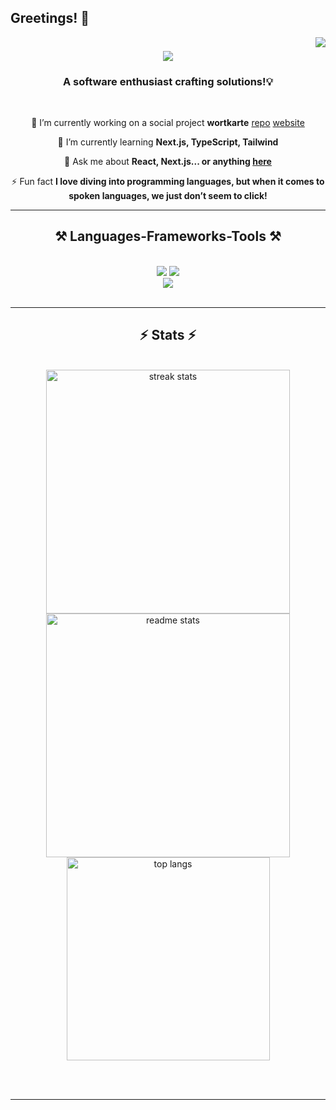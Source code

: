 ## Greetings! 🖖

<img align="right" src="https://visitor-badge.laobi.icu/badge?page_id=stoczec.stoczec"/>

<h1 align="center">
    <img src="https://readme-typing-svg.herokuapp.com/?font=Righteous&size=35&center=true&vCenter=true&width=500&height=70&duration=4000&lines=👋+Hey+there!+Welcome!+✌️;+I'm+Dima!👨‍💻;" />
</h1>

<h3 align="center">A software enthusiast crafting solutions!💡</h3>


<br/>

<div align="center">
 
 🔭 I’m currently working on a social project **wortkarte** [repo](https://github.com/stoczec/wortkarte) [website](https://vercel.live/link/wortkarte.vercel.app/?via=team-dashboard-project-entity&p=1)
 
 🌱 I’m currently learning **Next.js, TypeScript, Tailwind**

💬 Ask me about **React, Next.js... or anything [here](https://github.com/stoczec/stoczec/issues)**

⚡ Fun fact **I love diving into programming languages, but when it comes to spoken languages, we just don’t seem to click!**

 </div>

 <hr/>
 
<h2 align="center">⚒️ Languages-Frameworks-Tools ⚒️</h2>
<br/>
<div align="center">
    <img src="https://skillicons.dev/icons?i=nextjs,react,typescript,javascript,tailwind,html,css,styledcomponents" />
    <img src="https://skillicons.dev/icons?i=vite,vscode,idea,redux,github,git,figma" /><br>
    <img src="https://skillicons.dev/icons?i=dart,flutter,firebase" /><br>
</div>

<br/>
<hr/>

<h2 align="center">⚡ Stats ⚡</h2>
<br>
<div align=center>
  <img width=390 src="https://github-readme-streak-stats-stoczec.vercel.app/?user=stoczec&count_private=true&theme=react&border_radius=10" alt="streak stats"/>
  <img width=390 src="https://github-readme-stats-stoczec.vercel.app/api?username=stoczec&count_private=true&show_icons=true&theme=react&rank_icon=github&border_radius=10" alt="readme stats" />
  <br/>
  <img width=325 align="center" src="https://github-readme-stats-stoczec.vercel.app/api/top-langs/?username=stoczec&hide=HTML&langs_count=8&layout=compact&theme=react&border_radius=10&size_weight=0.5&count_weight=0.5&exclude_repo=github-readme-stats" alt="top langs" />
</div>

<br/><br/>

<hr/>
<!--
**stoczec/stoczec** is a ✨ _special_ ✨ repository because its `README.md` (this file) appears on your GitHub profile.

Here are some ideas to get you started:

- 🔭 I’m currently working on ...
- 🌱 I’m currently learning ...
- 👯 I’m looking to collaborate on ...
- 🤔 I’m looking for help with ...
- 💬 Ask me about ...
- 📫 How to reach me: ...
- 😄 Pronouns: ...
- ⚡ Fun fact: ...
-->
